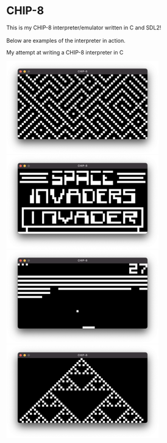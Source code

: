 # CHIP-8

This is my CHIP-8 interpreter/emulator written in C and SDL2!
<br></br>
Below are examples of the interpreter in action.

<p align = "center">

My attempt at writing a CHIP-8 interpreter in C

<p align = "left">
  <img src="chip8_maze.png" width = "400"/>
  <img src="chip8_space_invaders.png" width = "400"/>
  <img src="chip8_breakout.png" width = "400"/>
  <img src = "chip8_sierpinski.png" width = "400"/>
</p>
